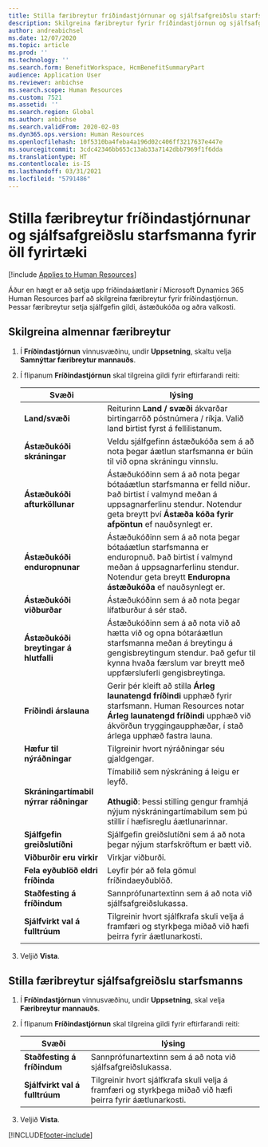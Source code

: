 ```yaml
---
title: Stilla færibreytur fríðindastjórnunar og sjálfsafgreiðslu starfsmanna fyrir öll fyrirtæki
description: Skilgreina færibreytur fyrir fríðindastjórnun og sjálfsafgreiðslu starfsmanna í Microsoft Dynamics 365 Human Resources.
author: andreabichsel
ms.date: 12/07/2020
ms.topic: article
ms.prod: ''
ms.technology: ''
ms.search.form: BenefitWorkspace, HcmBenefitSummaryPart
audience: Application User
ms.reviewer: anbichse
ms.search.scope: Human Resources
ms.custom: 7521
ms.assetid: ''
ms.search.region: Global
ms.author: anbichse
ms.search.validFrom: 2020-02-03
ms.dyn365.ops.version: Human Resources
ms.openlocfilehash: 10f5310ba4feba4a196d02c406ff3217637e447e
ms.sourcegitcommit: 3cdc42346bb653c13ab33a7142dbb7969f1f6dda
ms.translationtype: HT
ms.contentlocale: is-IS
ms.lasthandoff: 03/31/2021
ms.locfileid: "5791486"
---
```

# <a name="set-benefits-management-and-employee-self-service-parameters-for-all-companies"></a>Stilla færibreytur fríðindastjórnunar og sjálfsafgreiðslu starfsmanna fyrir öll fyrirtæki

[!include [Applies to Human Resources](../includes/applies-to-hr.md)]

Áður en hægt er að setja upp fríðindaáætlanir í Microsoft Dynamics 365 Human Resources þarf að skilgreina færibreytur fyrir fríðindastjórnun. Þessar færibreytur setja sjálfgefin gildi, ástæðukóða og aðra valkosti. 

## <a name="configure-general-parameters"></a>Skilgreina almennar færibreytur

1. Í **Fríðindastjórnun** vinnusvæðinu, undir **Uppsetning**, skaltu velja **Samnýttar færibreytur mannauðs**.

2. Í flipanum **Fríðindastjórnun** skal tilgreina gildi fyrir eftirfarandi reiti:

   | Svæði | lýsing |
   | --- | --- |
   | **Land/svæði** | Reiturinn **Land / svæði** ákvarðar birtingarröð póstnúmera / ríkja. Valið land birtist fyrst á fellilistanum. |
   | **Ástæðukóði skráningar** | Veldu sjálfgefinn ástæðukóða sem á að nota þegar áætlun starfsmanna er búin til við opna skráningu vinnslu. |
   | **Ástæðukóði afturköllunar** | Ástæðukóðinn sem á að nota þegar bótaáætlun starfsmanna er felld niður. Það birtist í valmynd meðan á uppsagnarferlinu stendur. Notendur geta breytt því **Ástæða kóða fyrir afpöntun** ef nauðsynlegt er. |
   | **Ástæðukóði enduropnunar** | Ástæðukóðinn sem á að nota þegar bótaáætlun starfsmanna er enduropnuð. Það birtist í valmynd meðan á uppsagnarferlinu stendur. Notendur geta breytt **Enduropna ástæðukóða** ef nauðsynlegt er. | 
   | **Ástæðukóði viðburðar** | Ástæðukóðinn sem á að nota þegar lífatburður á sér stað. |
   | **Ástæðukóði breytingar á hlutfalli** | Ástæðukóðinn sem á að nota við að hætta við og opna bótaráætlun starfsmanna meðan á breytingu á gengisbreytingum stendur. Það gefur til kynna hvaða færslum var breytt með uppfærsluferli gengisbreytinga. |
   | **Fríðindi árslauna** | Gerir þér kleift að stilla **Árleg launatengd fríðindi** upphæð fyrir starfsmann. Human Resources notar **Árleg launatengd fríðindi** upphæð við ákvörðun tryggingaupphæðar, í stað árlega upphæð fastra launa. |
   | **Hæfur til nýráðningar** | Tilgreinir hvort nýráðningar séu gjaldgengar. |
   | **Skráningartímabil nýrrar ráðningar** | Tímabilið sem nýskráning á leigu er leyfð.</br></br>**Athugið**: Þessi stilling gengur framhjá nýjum nýskráningartímabilum sem þú stillir í hæfisreglu áætlunarinnar. |
   | **Sjálfgefin greiðslutíðni** | Sjálfgefin greiðslutíðni sem á að nota þegar nýjum starfskröftum er bætt við. |
   | **Viðburðir eru virkir** | Virkjar viðburði. |
   | **Fela eyðublöð eldri fríðinda** | Leyfir þér að fela gömul fríðindaeyðublöð. |
   | **Staðfesting á fríðindum** | Sannprófunartextinn sem á að nota við sjálfsafgreiðslukassa. |
   | **Sjálfvirkt val á fulltrúum** | Tilgreinir hvort sjálfkrafa skuli velja á framfæri og styrkþega miðað við hæfi þeirra fyrir áætlunarkosti. |

3. Veljið **Vista**.

## <a name="configure-employee-self-service-parameters"></a>Stilla færibreytur sjálfsafgreiðslu starfsmanns

1. Í **Fríðindastjórnun** vinnusvæðinu, undir **Uppsetning**, skal velja **Færibreytur mannauðs**.

2. Í flipanum **Fríðindastjórnun** skal tilgreina gildi fyrir eftirfarandi reiti:

   | Svæði | lýsing |
   | --- | --- |
   | **Staðfesting á fríðindum** | Sannprófunartextinn sem á að nota við sjálfsafgreiðslukassa. |
   | **Sjálfvirkt val á fulltrúum** | Tilgreinir hvort sjálfkrafa skuli velja á framfæri og styrkþega miðað við hæfi þeirra fyrir áætlunarkosti. |

3. Veljið **Vista**.




[!INCLUDE[footer-include](../includes/footer-banner.md)]